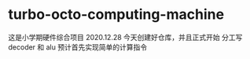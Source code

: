 # turbo-octo-computing-machine

这是小学期硬件综合项目
2020.12.28
今天创建好仓库，并且正式开始
分工写decoder 和 alu
预计首先实现简单的计算指令